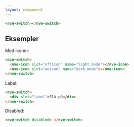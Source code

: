```yaml
---
layout: component
---
```


<CodeExamplePreview>

```html
<nve-switch></nve-switch>
```

</CodeExamplePreview>

## Eksempler

Med ikoner:
<CodeExamplePreview>

```html
<nve-switch>
  <nve-icon slot="officon" name="light_mode"></nve-icon>
  <nve-icon slot="onicon" name="dark_mode"></nve-icon>
</nve-switch>
```

</CodeExamplePreview>

Label:
<CodeExamplePreview>

```html
<nve-switch>
  <div slot="label">Slå på</div>
</nve-switch>
```

</CodeExamplePreview>

Disabled:
<CodeExamplePreview>

```html
<nve-switch disabled> </nve-switch>
```

</CodeExamplePreview>
